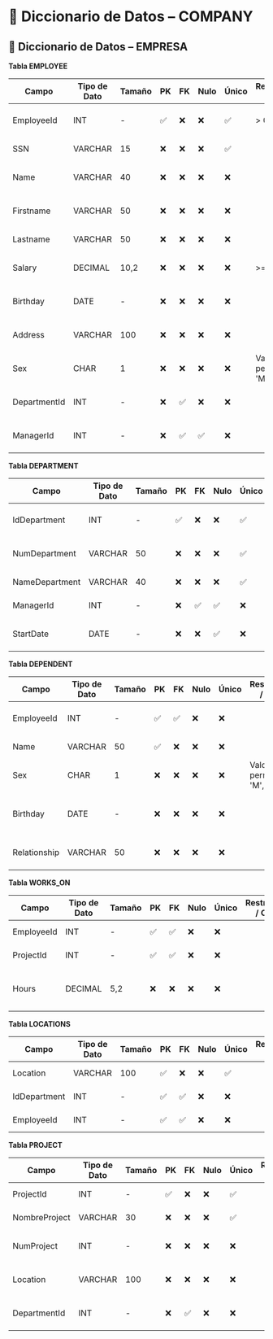 # 📘 Diccionario de Datos – COMPANY

## 📘 Diccionario de Datos – EMPRESA


 **Tabla EMPLOYEE**

| Campo         | Tipo de Dato | Tamaño | PK  | FK  | Nulo | Único | Restricciones / CHECK                   | Referencia a               | Descripción                           |
|---------------|--------------|--------|-----|-----|------|--------|-----------------------------------------|----------------------------|---------------------------------------|
| EmployeeId    | INT          | -      | ✅   | ❌   | ❌   | ✅     | > 0                                     | -                          | Identificador único del empleado      |
| SSN           | VARCHAR      | 15     | ❌   | ❌   | ❌   | ✅     |                                  | -                          | Número de seguro social               |
| Name          | VARCHAR      | 40     | ❌   | ❌   | ❌   | ❌     |                                  | -                          | Segundo nombre del empleado           |
| Firstname     | VARCHAR      | 50     | ❌   | ❌   | ❌   | ❌     |                                  | -                          | Primer nombre del empleado            |
| Lastname      | VARCHAR      | 50     | ❌   | ❌   | ❌   | ❌     |                                  | -                          | Apellido del empleado                 |
| Salary        | DECIMAL      | 10,2   | ❌   | ❌   | ❌   | ❌     | >= 0                                    | -                          | Sueldo mensual del empleado           |
| Birthday      | DATE         | -      | ❌   | ❌   | ❌   | ❌     |                                  | -                          | Fecha de nacimiento del empleado      |
| Address       | VARCHAR      | 100    | ❌   | ❌   | ❌   | ❌     |                                         | -                          | Dirección de residencia del empleado  |
| Sex           | CHAR         | 1      | ❌   | ❌   | ❌   | ❌     | Valores permitidos: 'M', 'F'            | -                          | Sexo del empleado                     |
| DepartmentId  | INT          | -      | ❌   | ✅   | ❌   | ❌     |                                  | DEPARTMENT(IdDepartment)   | Departamento al que pertenece         |
| ManagerId     | INT          | -      | ❌   | ✅   | ✅   | ❌     |                                  | EMPLOYEE(EmployeeId)       | ID del jefe directo (si aplica)       |


 **Tabla DEPARTMENT**

| Campo           | Tipo de Dato | Tamaño | PK  | FK  | Nulo | Único | Restricciones / CHECK              | Referencia a               | Descripción                          |
|-----------------|--------------|--------|-----|-----|------|--------|------------------------------------|----------------------------|--------------------------------------|
| IdDepartment    | INT          | -      | ✅   | ❌   | ❌   | ✅     |                                   | -                          | Identificador único del departamento |
| NumDepartment   | VARCHAR      | 50     | ❌   | ❌   | ❌   | ✅     |                                   | -                          | Código interno del departamento      |
| NameDepartment  | VARCHAR      | 40     | ❌   | ❌   | ❌   | ✅     |                                   | -                          | Nombre del departamento              |
| ManagerId       | INT          | -      | ❌   | ✅   | ✅   | ❌     |                                   | EMPLOYEE(EmployeeId)       | ID del jefe del departamento         |
| StartDate       | DATE         | -      | ❌   | ❌   | ✅   | ❌     |      | -                          | Fecha de inicio del departamento     |



**Tabla DEPENDENT**

| Campo         | Tipo de Dato | Tamaño | PK  | FK  | Nulo | Único | Restricciones / CHECK            | Referencia a               | Descripción                          |
|---------------|--------------|--------|-----|-----|------|--------|----------------------------------|----------------------------|--------------------------------------|
| EmployeeId    | INT          | -      | ✅   | ✅   | ❌   | ❌     |                                 |(EmployeeId)       | ID del empleado asociado             |
| Name          | VARCHAR      | 50     | ✅   | ❌   | ❌   | ❌     |    | -                          | Nombre del dependiente               |
| Sex           | CHAR         | 1      | ❌   | ❌   | ❌   | ❌     | Valores permitidos: 'M', 'F'     | -                          | Sexo del dependiente                 |
| Birthday      | DATE         | -      | ❌   | ❌   | ❌   | ❌     |                               | -                          | Fecha de nacimiento del dependiente  |
| Relationship  | VARCHAR      | 50     | ❌   | ❌   | ❌   | ❌     |                              | -                          | Parentesco con el empleado           |



**Tabla WORKS_ON**

| Campo        | Tipo de Dato | Tamaño | PK  | FK  | Nulo | Único | Restricciones / CHECK         | Referencia a               | Descripción                          |
|--------------|--------------|--------|-----|-----|------|--------|-------------------------------|----------------------------|--------------------------------------|
| EmployeeId   | INT          | -      | ✅   | ✅   | ❌   | ❌     |                           | (EmployeeId)       | ID del empleado                      |
| ProjectId    | INT          | -      | ✅   | ✅   | ❌   | ❌     |                           | (ProjectId)         | ID del proyecto                      |
| Hours        | DECIMAL      | 5,2    | ❌   | ❌   | ❌   | ❌     |                           | -                          | Horas trabajadas en el proyecto      |



 **Tabla LOCATIONS**

| Campo         | Tipo de Dato | Tamaño | PK  | FK  | Nulo | Único | Restricciones / CHECK         | Referencia a               | Descripción                           |
|---------------|--------------|--------|-----|-----|------|--------|-------------------------------|----------------------------|---------------------------------------|
| Location      | VARCHAR      | 100    | ✅   | ❌   | ❌   | ✅     |                            | -                         | Nombre de la ubicación                |
| IdDepartment  | INT          | -      | ✅   | ✅   | ❌   | ❌     |                           | (IdDepartment)   | ID del departamento                   |
| EmployeeId    | INT          | -      | ✅   | ✅   | ❌   | ❌     |                           | (EmployeeId)       | ID del empleado                       |



 **Tabla PROJECT**

| Campo           | Tipo de Dato | Tamaño | PK  | FK  | Nulo | Único | Restricciones / CHECK         | Referencia a               | Descripción                          |
|-----------------|--------------|--------|-----|-----|------|--------|-------------------------------|----------------------------|--------------------------------------|
| ProjectId       | INT          | -      | ✅   | ❌   | ❌   | ✅     |                            | -                          | ID único del proyecto                |
| NombreProject   | VARCHAR      | 30     | ❌   | ❌   | ❌   | ✅     |                            | -                          | Nombre del proyecto                  |
| NumProject      | INT          | -      | ❌   | ❌   | ❌   | ❌     |                            | -                          | Código interno del proyecto          |
| Location        | VARCHAR      | 100    | ❌   | ❌   | ❌   | ❌     |                            | -                          | Ubicación principal del proyecto     |
| DepartmentId    | INT          | -      | ❌   | ✅   | ❌   | ❌     |                            | (IdDepartment)   | Departamento responsable del proyecto|



